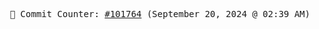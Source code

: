 <p align="center">
    <samp>
        📮 Commit Counter: <a href="https://github.com/Javascript-void0/Javascript-void0/commits/main">#101764</a> (September 20, 2024 @ 02:39 AM)
    </samp>
</p>